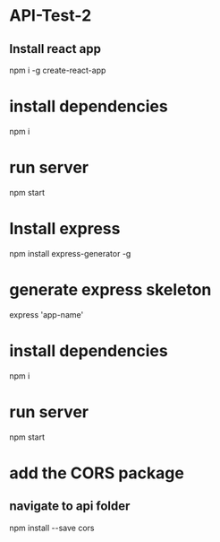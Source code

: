 # API-Test-2

## Install react app
npm i -g create-react-app

# install dependencies
npm i

# run server
npm start

# Install express
npm install express-generator -g

# generate express skeleton
express 'app-name'

# install dependencies
npm i

# run server
npm start

# add the CORS package
## navigate to api folder
npm install --save cors
